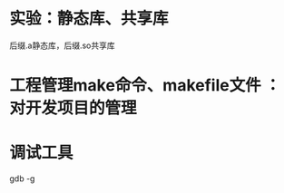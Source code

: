 
# 实验：静态库、共享库

后缀.a静态库，后缀.so共享库   






# 工程管理make命令、makefile文件   ： 对开发项目的管理   






# 调试工具  
gdb -g
